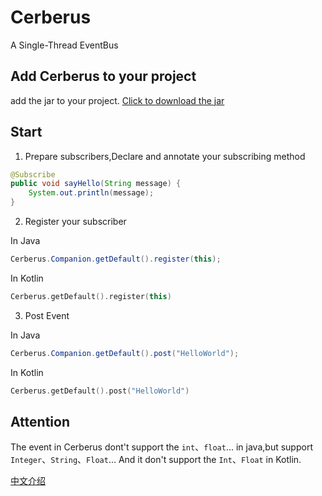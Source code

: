 # Cerberus
A Single-Thread EventBus

## Add Cerberus to your project

add the jar to your project.
[Click to download the jar](jar/Cerberus.jar)

## Start

1. Prepare subscribers,Declare and annotate your subscribing method

```java
@Subscribe
public void sayHello(String message) {
    System.out.println(message);
}
```

2. Register your subscriber

In Java
```Java
Cerberus.Companion.getDefault().register(this);
```
    
In Kotlin
```kotlin
Cerberus.getDefault().register(this)
```
    
3. Post Event
   
In Java
```java
Cerberus.Companion.getDefault().post("HelloWorld");
```
   
In Kotlin
```kotlin
Cerberus.getDefault().post("HelloWorld")
```

## Attention

The event in Cerberus dont't support the `int`、`float`... in java,but support `Integer`、`String`、`Float`...
And it don't support the `Int`、`Float` in Kotlin.
 
[中文介绍](README_ZH.md)
